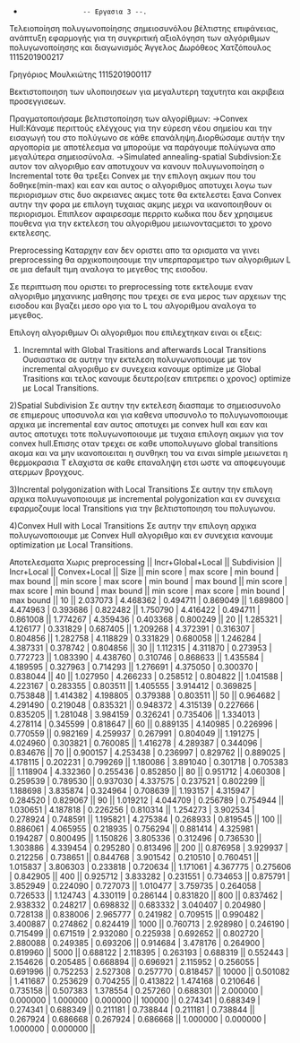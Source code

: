 -                    -- Εργασια 3 --.
Τελειοποίηση πολυγωνοποίησης σημειοσυνόλου βέλτιστης επιφάνειας, ανάπτυξη εφαρμογής για τη συγκριτική αξιολόγηση των αλγόριθμων πολυγωνοποίησης και διαγωνισμός
Άγγελος Δωρόθεος Χατζόπουλος 1115201900217

Γρηγόριος Μουλκιώτης 1115201900117

Βεκτιστοποιηση των υλοποιησεων για μεγαλυτερη ταχυτητα και ακριβεια προσεγγισεων.

Πραγματοποιήσαμε βελτιστοποίηση των αλγορίθμων: 
  ->Convex Hull:Κάναμε περιττούς ελέγχους για την εύρεση νέου σημείου και την εισαγωγή του στο πολύγωνο σε κάθε           επανάληψη.Διορθώσαμε αυτήν την αργοπορία με αποτέλεσμα να μπορούμε να παράγουμε πολύγωνα απο μεγαλύτερα               σημειοσύνολα.
  ->Simulated annealing-spatial Subdivsion:Σε αυτον τον αλγοριθμο εαν αποτυχουν να κανουν πολυγωνοποίηση ο               Incremental τοτε θα τρεξει Convex με την επιλογη ακμων που του δοθηκε(min-max) και εαν και αυτος ο αλγοριθμος         αποτυχει λογω των περιορισμων στις δυο ακρειανες ακμες τοτε θα εκτελεστει ξανα Convex αυτην την φορα με επιλογη       τυχαιας ακμης μεχρι να ικανοποιηθουν οι περιορισμοι.
  Επιπλεον αφαιρεσαμε περριτο κωδικα που δεν χρησιμευε πουθενα για την εκτελεση του αλγοριθμου μειωνονταςμετσι το       χρονο εκτελεσης.
  
Preprocessing
Καταρχην εαν δεν οριστει απο τα ορισματα να γινει preprocessing θα αρχικοποιησουμε την υπερπαραμετρο των αλγοριθμων L σε μια default τιμη αναλογα το μεγεθος της εισοδου.

Σε περιπτωση που οριστει το preprocessing τοτε εκτελουμε εναν αλγοριθμο μηχανικης μαθησης που τρεχει σε ενα μερος των αρχειων της εισοδου και βγαζει μεσο ορο για το L του αλγοριθμου αναλογα το μεγεθος.

Επιλογη αλγοριθμων
Οι αλγοριθμοι που επιλεχτηκαν ειναι οι εξεις:

1) Incremntal with Global Trasitions and afterwards Local Transitions
Ουσιαστικα σε αυτην την εκτελεση πολυγωνοποιουμε με τον incremental αλγοριθμο εν συνεχεια κανουμε optimize με Global Trasitions και τελος κανουμε δευτερο(εαν επιτρεπει ο χρονος) optimize με Local Transitions.

2)Spatial Subdivision
Σε αυτην την εκτελεση διασπαμε το σημειοσυνολο σε επιμερους υποσυνολα και για καθενα υποσυνολο το πολυγωνοποιουμε αρχικα με incremental εαν αυτος αποτυχει με convex hull και εαν και αυτος αποτυχει τοτε πολυγωνοποιουμε με τυχαια επιλογη ακμων για τον convex hull.Επισης οταν τρεχει σε καθε υποπολυγωνο global transitions ακομα και να μην ικανοποιειται η συνθηκη του να ειναι simple μειωνεται η θερμοκρασια T ελαχιστα σε καθε επαναληψη ετσι ωστε να αποφευγουμε ατερμων βρογχους.

3)Incrental polygonization with Local Transitions
Σε αυτην την επιλογη αρχικα πολυγωνοποιουμε με incremental polygonization και εν συνεχεια εφαρμοζουμε local Transitions για την βελτιστοποιηση του πολυγωνου.

4)Convex Hull with Local Transitions
Σε αυτην την επιλογη αρχικα πολυγωνοποιουμε με Convex Hull αλγοριθμο και εν συνεχεια κανουμε optimization με Local Transitions.

Αποτελεσματα
Χωρις preprocessing
	||            Incr+Global+Local                  ||                  Subdivision                  ||                   Incr+Local                  ||                 Convex+Local                  ||
   Size || min score | max score | min bound | max bound || min score | max score | min bound | max bound || min score | max score | min bound | max bound || min score | max score | min bound | max bound ||
    10  || 2.037073  | 4.468362  | 0.494711  | 0.869049  || 1.689800  | 4.474963  | 0.393686  | 0.822482  || 1.750790  | 4.416422  | 0.494711  | 0.861008  || 1.774267  | 4.359436  | 0.403368  | 0.800249  || 
    20  || 1.285321  | 4.126177  | 0.331829  | 0.687405  || 1.209268  | 4.372391  | 0.316307  | 0.804856  || 1.282758  | 4.118829  | 0.331829  | 0.680058  || 1.246284  | 4.387331  | 0.378742  | 0.804856  || 
    30  || 1.112315  | 4.311870  | 0.273953  | 0.772723  || 1.083390  | 4.438760  | 0.310746  | 0.868633  || 1.435584  | 4.189595  | 0.327963  | 0.714293  || 1.276691  | 4.375050  | 0.300370  | 0.838044  || 
    40  || 1.027950  | 4.266233  | 0.258512  | 0.804822  || 1.041588  | 4.223167  | 0.283355  | 0.803511  || 1.405555  | 3.914412  | 0.369825  | 0.753848  || 1.414382  | 4.198805  | 0.379388  | 0.803511  || 
    50  || 0.964682  | 4.291490  | 0.219048  | 0.835321  || 0.948372  | 4.315139  | 0.227666  | 0.835205  || 1.281048  | 3.984159  | 0.326241  | 0.735406  || 1.334013  | 4.278114  | 0.345599  | 0.818647  || 
    60  || 0.889135  | 4.140985  | 0.226996  | 0.770559  || 0.982169  | 4.259937  | 0.267991  | 0.804049  || 1.191275  | 4.024960  | 0.303821  | 0.760085  || 1.416278  | 4.289387  | 0.344096  | 0.834676  || 
    70  || 0.900157  | 4.253438  | 0.236997  | 0.829762  || 0.889025  | 4.178115  | 0.202231  | 0.799269  || 1.180086  | 3.891040  | 0.301718  | 0.705383  || 1.118904  | 4.332360  | 0.255436  | 0.852850  || 
    80  || 0.951712  | 4.060308  | 0.259539  | 0.789530  || 0.937030  | 4.337575  | 0.237521  | 0.802299  || 1.188698  | 3.835874  | 0.324964  | 0.708639  || 1.193157  | 4.315947  | 0.284520  | 0.829067  || 
    90  || 1.019212  | 4.044709  | 0.256789  | 0.754944  || 1.030651  | 4.187818  | 0.226256  | 0.810314  || 1.254273  | 3.902534  | 0.278924  | 0.748591  || 1.195821  | 4.275384  | 0.268933  | 0.819545  || 
   100  || 0.886061  | 4.065955  | 0.218935  | 0.756294  || 0.881414  | 4.325981  | 0.194287  | 0.800495  || 1.150826  | 3.805336  | 0.312496  | 0.736530  || 1.303886  | 4.339454  | 0.295280  | 0.813496  || 
   200  || 0.876958  | 3.929937  | 0.212256  | 0.738651  || 0.844768  | 3.901542  | 0.210510  | 0.760451  || 1.015837  | 3.806303  | 0.233818  | 0.720634  || 1.171061  | 4.367775  | 0.275606  | 0.842905  || 
   400  || 0.925712  | 3.833282  | 0.231551  | 0.734653  || 0.875791  | 3.852949  | 0.224090  | 0.727073  || 1.010477  | 3.759735  | 0.264058  | 0.726533  || 1.124743  | 4.330119  | 0.286144  | 0.831820  || 
   800  || 0.837462  | 2.938332  | 0.248217  | 0.698832  || 0.683332  | 3.040407  | 0.204980  | 0.728138  || 0.838006  | 2.965777  | 0.241982  | 0.709515  || 0.990482  | 3.400887  | 0.274862  | 0.824419  || 
  1000  || 0.760713  | 2.928980  | 0.246190  | 0.715499  || 0.671519  | 2.932080  | 0.225938  | 0.692652  || 0.802720  | 2.880088  | 0.249385  | 0.693206  || 0.914684  | 3.478176  | 0.264900  | 0.819960  || 
  5000  || 0.688122  | 2.118395  | 0.263193  | 0.688319  || 0.552443  | 2.154626  | 0.205485  | 0.668894  || 0.696921  | 2.115952  | 0.256055  | 0.691996  || 0.752253  | 2.527308  | 0.257770  | 0.818457  || 
 10000  || 0.501082  | 1.411687  | 0.253629  | 0.704255  || 0.413822  | 1.474168  | 0.210646  | 0.735158  || 0.507383  | 1.378554  | 0.257260  | 0.688301  || 2.000000  | 0.000000  | 1.000000  | 0.000000  || 
100000  || 0.274341  | 0.688349  | 0.274341  | 0.688349  || 0.211181  | 0.738844  | 0.211181  | 0.738844  || 0.267924  | 0.686668  | 0.267924  | 0.686668  || 1.000000  | 0.000000  | 1.000000  | 0.000000  || 
